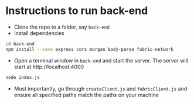 # Instructions to run back-end
- Clone the repo to a folder, say ```back-end```
- Install dependencies
```bash
cd back-end
npm install --save express cors morgan body-parse fabric-network
```
- Open a terminal window in ```back-end``` and start the server. The server will start at http://localhost:4000
```bash
node index.js
```
- Most importantly, go through ```createClient.js``` and ```fabricClient.js``` and ensure all specified paths match the paths on your machine